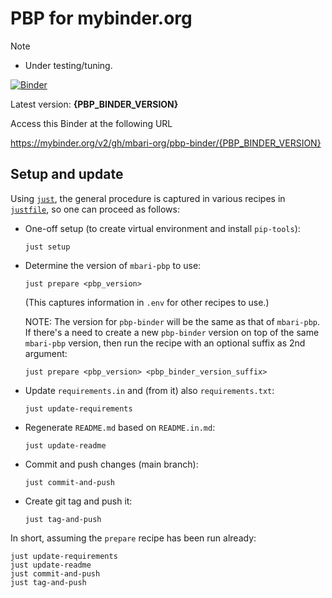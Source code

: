 <!--
NOTE: Do not edit README.md, but README.IN.md.
The former is generated from the latter.
--> 

# PBP for mybinder.org

> [!NOTE]
> - Under testing/tuning.

[![Binder](https://mybinder.org/badge_logo.svg)](https://mybinder.org/v2/gh/mbari-org/pbp-binder/{PBP_BINDER_VERSION})

Latest version: **{PBP_BINDER_VERSION}**

Access this Binder at the following URL

https://mybinder.org/v2/gh/mbari-org/pbp-binder/{PBP_BINDER_VERSION}

## Setup and update

Using [`just`](https://just.systems), the general procedure is captured in
various recipes in [`justfile`](justfile), so one can proceed as follows:

- One-off setup (to create virtual environment and install `pip-tools`):
    ```
    just setup
    ```

- Determine the version of `mbari-pbp` to use:
    ```
    just prepare <pbp_version>
    ```

    (This captures information in `.env` for other recipes to use.)

    NOTE: The version for `pbp-binder` will be the same as that of `mbari-pbp`.
    If there's a need to create a new `pbp-binder` version on top of the same `mbari-pbp` version,
    then run the recipe with an optional suffix as 2nd argument:
    ```
    just prepare <pbp_version> <pbp_binder_version_suffix>
    ```

- Update `requirements.in` and (from it) also `requirements.txt`:
     ```
     just update-requirements 
     ```

- Regenerate `README.md` based on `README.in.md`:
     ```
     just update-readme
     ```

- Commit and push changes (main branch):
     ```
     just commit-and-push
     ```

- Create git tag and push it:
     ```
     just tag-and-push
     ```

In short, assuming the `prepare` recipe has been run already:
```
just update-requirements
just update-readme
just commit-and-push
just tag-and-push
```
